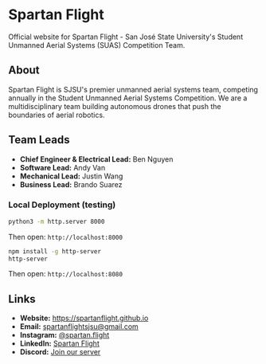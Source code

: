 # Spartan Flight

Official website for Spartan Flight - San José State University's Student Unmanned Aerial Systems (SUAS) Competition Team.

## About

Spartan Flight is SJSU's premier unmanned aerial systems team, competing annually in the Student Unmanned Aerial Systems Competition. We are a multidisciplinary team building autonomous drones that push the boundaries of aerial robotics.

## Team Leads

- **Chief Engineer & Electrical Lead:** Ben Nguyen
- **Software Lead:** Andy Van
- **Mechanical Lead:** Justin Wang
- **Business Lead:** Brando Suarez

### Local Deployment (testing)
```bash
python3 -m http.server 8000
```
Then open: `http://localhost:8000`

```bash
npm install -g http-server
http-server
```
Then open: `http://localhost:8080`

## Links

- **Website:** https://spartanflight.github.io
- **Email:** spartanflightsjsu@gmail.com
- **Instagram:** [@spartan.flight](https://www.instagram.com/spartan.flight/)
- **LinkedIn:** [Spartan Flight](https://www.linkedin.com/company/spartan-flight)
- **Discord:** [Join our server](https://discord.gg/Rk3ajtUAeU)
